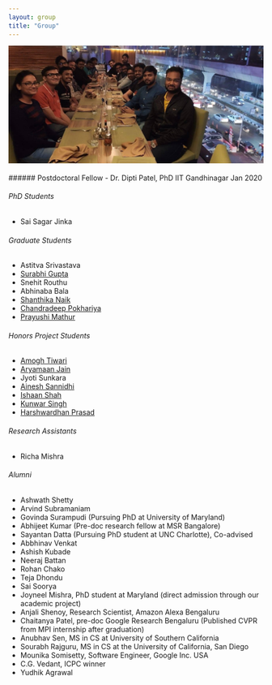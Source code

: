```yaml
---
layout: group
title: "Group"
---
```


<div class="imgbox">
    <img class="center-fit" src="/assets/img/group_1.jpeg" alt="Group Picture" style="width:900px;"/>
</div>

<br>
###### Postdoctoral Fellow
- Dr. Dipti Patel, PhD IIT Gandhinagar Jan 2020

###### PhD Students
- Sai Sagar Jinka

###### Graduate Students
- Astitva Srivastava
- [Surabhi Gupta](https://www.linkedin.com/in/surabhi-gupta-02/)
- Snehit Routhu
- Abhinaba Bala
- [Shanthika Naik](https://shanthika.github.io/)
- [Chandradeep Pokhariya](http://coreqode.github.io)
- [Prayushi Mathur](https://www.linkedin.com/in/prayushi-mathur-59a470189/)

###### Honors Project Students
- [Amogh Tiwari](https://www.linkedin.com/in/amogh-tiwari-b370a856/)
- [Aryamaan Jain](https://github.com/aryamaanjain)
- Jyoti Sunkara
- [Ainesh Sannidhi](https://github.com/inesane)
- [Ishaan Shah](https://www.github.com/ishaanshah)
- [Kunwar Singh](https://github.com/simba611)
- [Harshwardhan Prasad](https://www.linkedin.com/in/harshwardhan-prasad-a574561b2/)

###### Research Assistants
- Richa Mishra

###### Alumni
- Ashwath Shetty
- Arvind Subramaniam
- Govinda Surampudi (Pursuing PhD at University of Maryland)
- Abhijeet Kumar (Pre-doc research fellow at MSR Bangalore)
- Sayantan Datta (Pursuing PhD student at UNC Charlotte), Co-advised
- Abbhinav Venkat
- Ashish Kubade
- Neeraj Battan
- Rohan Chako
- Teja Dhondu
- Sai Soorya
- Joyneel Mishra, PhD student at Maryland (direct admission through our academic project)
- Anjali Shenoy, Research Scientist, Amazon Alexa Bengaluru
- Chaitanya Patel, pre-doc Google Research Bengaluru (Published CVPR from MPI internship after graduation)
- Anubhav Sen, MS in CS at University of Southern California
- Sourabh Rajguru, MS in CS at the University of California, San Diego
- Mounika Somisetty, Software Engineer, Google Inc. USA
- C.G. Vedant, ICPC winner 
- Yudhik Agrawal
